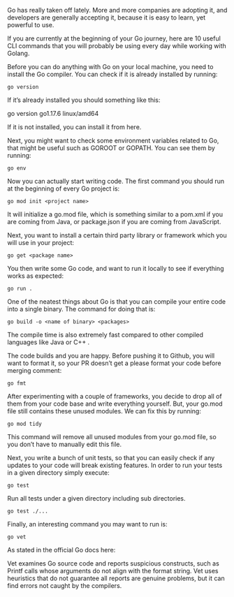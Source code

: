 Go has really taken off lately. More and more companies are adopting it, and developers are generally accepting it, because it is easy to learn, yet powerful to use.

If you are currently at the beginning of your Go journey, here are 10 useful CLI commands that you will probably be using every day while working with Golang.

Before you can do anything with Go on your local machine, you need to install the Go compiler. You can check if it is already installed by running:

`go version`

If it’s already installed you should something like this:

go version go1.17.6 linux/amd64

If it is not installed, you can install it from here.

Next, you might want to check some environment variables related to Go, that might be useful such as GOROOT or GOPATH. You can see them by running:

`go env`

Now you can actually start writing code. The first command you should run at the beginning of every Go project is:

`go mod init <project name>`

It will initialize a go.mod file, which is something similar to a pom.xml if you are coming from Java, or package.json if you are coming from JavaScript.

Next, you want to install a certain third party library or framework which you will use in your project:

`go get <package name>`

You then write some Go code, and want to run it locally to see if everything works as expected:

`go run .`

One of the neatest things about Go is that you can compile your entire code into a single binary. The command for doing that is:

`go build -o <name of binary> <packages>`

The compile time is also extremely fast compared to other compiled languages like Java or C++ .

The code builds and you are happy. Before pushing it to Github, you will want to format it, so your PR doesn’t get a please format your code before merging comment:

`go fmt`

After experimenting with a couple of frameworks, you decide to drop all of them from your code base and write everything yourself. But, your go.mod file still contains these unused modules. We can fix this by running:

`go mod tidy`

This command will remove all unused modules from your go.mod file, so you don’t have to manually edit this file.

Next, you write a bunch of unit tests, so that you can easily check if any updates to your code will break existing features. In order to run your tests in a given directory simply execute:

`go test`

Run all tests under a given directory including sub directories. 

`go test ./...`

Finally, an interesting command you may want to run is:

`go vet`

As stated in the official Go docs here:

Vet examines Go source code and reports suspicious constructs, such as Printf calls whose arguments do not align with the format string. Vet uses heuristics that do not guarantee all reports are genuine problems, but it can find errors not caught by the compilers.